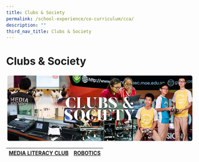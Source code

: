 ```yaml
---
title: Clubs & Society
permalink: /school-experience/co-curriculum/cca/
description: ""
third_nav_title: Clubs & Society
---
```

# **Clubs & Society**

![](/images/RESIZED%20Banner_CCA_CLUBS&SOCIETY.jpg)

| [MEDIA LITERACY CLUB](/school-experience/co-curriculum/ccca/clubs-n-society/media-literacy-club-mlc) | [ROBOTICS](/school-experience/co-curriculum/cca/clubs-n-society/robotics) |
| --- | --- |